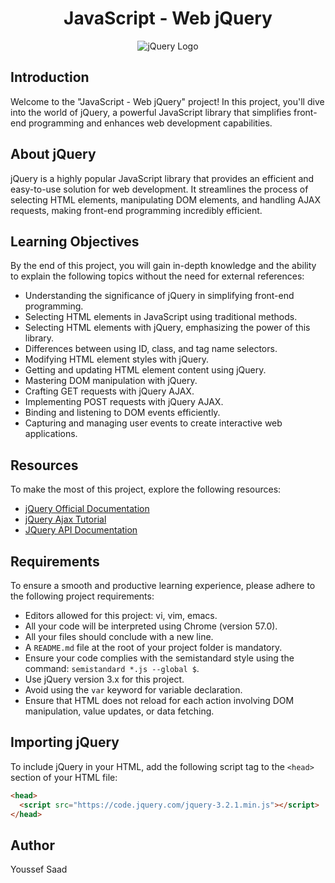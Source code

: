 <div align="center">
  <h1>JavaScript - Web jQuery</h1>
  <img src="https://media2.giphy.com/media/xT9IgzoKnwFNmISR8I/giphy.gif" alt="jQuery Logo">
</div>

## Introduction

Welcome to the "JavaScript - Web jQuery" project! In this project, you'll dive into the world of jQuery, a powerful JavaScript library that simplifies front-end programming and enhances web development capabilities.

## About jQuery

jQuery is a highly popular JavaScript library that provides an efficient and easy-to-use solution for web development. It streamlines the process of selecting HTML elements, manipulating DOM elements, and handling AJAX requests, making front-end programming incredibly efficient.

## Learning Objectives

By the end of this project, you will gain in-depth knowledge and the ability to explain the following topics without the need for external references:

- Understanding the significance of jQuery in simplifying front-end programming.
- Selecting HTML elements in JavaScript using traditional methods.
- Selecting HTML elements with jQuery, emphasizing the power of this library.
- Differences between using ID, class, and tag name selectors.
- Modifying HTML element styles with jQuery.
- Getting and updating HTML element content using jQuery.
- Mastering DOM manipulation with jQuery.
- Crafting GET requests with jQuery AJAX.
- Implementing POST requests with jQuery AJAX.
- Binding and listening to DOM events efficiently.
- Capturing and managing user events to create interactive web applications.

## Resources

To make the most of this project, explore the following resources:

- [jQuery Official Documentation](https://jquery.com/)
- [jQuery Ajax Tutorial](https://example.com/jquery-ajax-tutorial)
- [JQuery API Documentation](https://example.com/jquery-api)

## Requirements

To ensure a smooth and productive learning experience, please adhere to the following project requirements:

- Editors allowed for this project: vi, vim, emacs.
- All your code will be interpreted using Chrome (version 57.0).
- All your files should conclude with a new line.
- A `README.md` file at the root of your project folder is mandatory.
- Ensure your code complies with the semistandard style using the command: `semistandard *.js --global $`.
- Use jQuery version 3.x for this project.
- Avoid using the `var` keyword for variable declaration.
- Ensure that HTML does not reload for each action involving DOM manipulation, value updates, or data fetching.

## Importing jQuery

To include jQuery in your HTML, add the following script tag to the `<head>` section of your HTML file:

```html
<head>
  <script src="https://code.jquery.com/jquery-3.2.1.min.js"></script>
</head>
``` 
## Author
Youssef Saad
